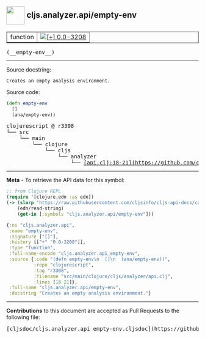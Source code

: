 ## <img width="48px" valign="middle" src="http://i.imgur.com/Hi20huC.png"> cljs.analyzer.api/empty-env

 <table border="1">
<tr>

<td>function</td>
<td><a href="https://github.com/cljsinfo/cljs-api-docs/tree/0.0-3208"><img valign="middle" alt="[+] 0.0-3208" src="https://img.shields.io/badge/+-0.0--3208-lightgrey.svg"></a> </td>
</tr>
</table>

 <samp>
(__empty-env__)<br>
</samp>

---




Source docstring:

```
Creates an empty analysis environment.
```

Source code:

```clj
(defn empty-env
  []
  (ana/empty-env))
```

 <pre>
clojurescript @ r3308
└── src
    └── main
        └── clojure
            └── cljs
                └── analyzer
                    └── <ins>[api.clj:18-21](https://github.com/clojure/clojurescript/blob/r3308/src/main/clojure/cljs/analyzer/api.clj#L18-L21)</ins>
</pre>


---

__Meta__ - To retrieve the API data for this symbol:

```clj
;; from Clojure REPL
(require '[clojure.edn :as edn])
(-> (slurp "https://raw.githubusercontent.com/cljsinfo/cljs-api-docs/catalog/cljs-api.edn")
    (edn/read-string)
    (get-in [:symbols "cljs.analyzer.api/empty-env"]))
```

```clj
{:ns "cljs.analyzer.api",
 :name "empty-env",
 :signature ["[]"],
 :history [["+" "0.0-3208"]],
 :type "function",
 :full-name-encode "cljs.analyzer.api_empty-env",
 :source {:code "(defn empty-env\n  []\n  (ana/empty-env))",
          :repo "clojurescript",
          :tag "r3308",
          :filename "src/main/clojure/cljs/analyzer/api.clj",
          :lines [18 21]},
 :full-name "cljs.analyzer.api/empty-env",
 :docstring "Creates an empty analysis environment."}

```

---

__Contributions__ to this document are accepted as Pull Requests to the following file:

 <pre>
[cljsdoc/cljs.analyzer.api_empty-env.cljsdoc](https://github.com/cljsinfo/cljs-api-docs/blob/master/cljsdoc/cljs.analyzer.api_empty-env.cljsdoc)
</pre>

